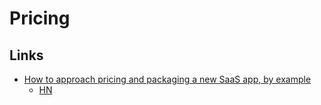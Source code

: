 # Pricing
## Links
- [How to approach pricing and packaging a new SaaS app, by example](https://stripe.com/atlas/guides/saas-pricing)
	- [HN](https://news.ycombinator.com/item?id=16476454)